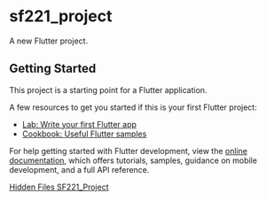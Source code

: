 # sf221_project

A new Flutter project.

## Getting Started

This project is a starting point for a Flutter application.

A few resources to get you started if this is your first Flutter project:

- [Lab: Write your first Flutter app](https://docs.flutter.dev/get-started/codelab)
- [Cookbook: Useful Flutter samples](https://docs.flutter.dev/cookbook)

For help getting started with Flutter development, view the
[online documentation](https://docs.flutter.dev/), which offers tutorials,
samples, guidance on mobile development, and a full API reference.


[Hidden Files SF221_Project](https://drive.google.com/drive/folders/13l56_pL_RuLI8M09WrVz2s4Vmsf4LzbS?usp=sharing)

